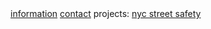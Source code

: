<div class="navbar">
  <a href="/">information</a>
  <a href="/contact/">contact</a>
  <a>projects:</a>
  <a href="/nyc_street_safety">nyc street safety</a>
  
</div>
